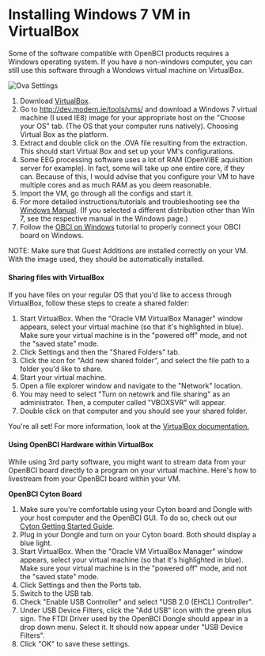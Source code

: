 # Installing Windows 7 VM in VirtualBox

Some of the software compatible with OpenBCI products requires a Windows operating system. If you have a non-windows computer, you can still use this software through a Wondows virtual machine on VirtualBox.

![Ova Settings](../assets/images/ova-set.jpg)

1. Download [VirtualBox](https://www.virtualbox.org/wiki/Downloads). 
1. Go to <http://dev.modern.ie/tools/vms/> and download a Windows 7 virtual machine (I used IE8) image for your appropriate host on the "Choose your OS" tab. (The OS that your computer runs natively). Choosing Virtual Box as the platform.
1. Extract and double click on the .OVA file resulting from the extraction. This should start Virtual Box and set up your VM's configurations. 
1. Some EEG processing software uses a lot of RAM (OpenViBE aquisition server for example). In fact, some will take up one entire core, if they can. Because of this, I would advise that you configure your VM to have multiple cores and as much RAM as you deem reasonable. 
1. Import the VM, go through all the configs and start it. 
1. For more detailed instructions/tutorials and troubleshooting see the [Windows Manual](http://modernievirt.blob.core.windows.net/vhd/release_notes_license_terms_1_5_15.pdf). (If you selected a different distribution other than Win 7, see the respective manual in the Windows page.)
1. Follow the [OBCI on Windows](http://docs.openbci.com/Tutorials/11-OpenBCI_on_Windows) tutorial to properly connect your OBCI board on Windows.

NOTE: Make sure that Guest Additions are installed correctly on your VM. With the image used, they should be automatically installed.

#### Sharing files with VirtualBox

If you have files on your regular OS that you'd like to access through VirtualBox, follow these steps to create a shared folder:

1. Start VirtualBox. When the "Oracle VM VirtualBox Manager" window appears, select your virtual machine (so that it's highlighted in blue). Make sure your virtual machine is in the "powered off" mode, and not the "saved state" mode.
2. Click Settings and then the "Shared Folders" tab.
3. Click the icon for "Add new shared folder", and select the file path to a folder you'd like to share.
4. Start your virtual machine.
5. Open a file explorer window and navigate to the "Network" location.
6. You may need to select "Turn on netowrk and file sharing" as an administrator. Then, a computer called "VBOXSVR" will appear.
7. Double click on that computer and you should see your shared folder.

You're all set! For more information, look at the [VirtualBox documentation.](https://www.virtualbox.org/wiki/Documentation)

#### Using OpenBCI Hardware within VirtualBox

While using 3rd party software, you might want to stream data from your OpenBCI board directly to a program on your virtual machine. Here's how to livestream from your OpenBCI board within your VM.

**OpenBCI Cyton Board**

1. Make sure you're comfortable using your Cyton board and Dongle with your host computer and the OpenBCI GUI. To do so, check out our [Cyton Getting Started Guide](http://docs.openbci.com/Tutorials/01-Cyton_Getting%20Started_Guide).
1. Plug in your Dongle and turn on your Cyton board. Both should display a blue light.
1. Start VirtualBox. When the "Oracle VM VirtualBox Manager" window appears, select your virtual machine (so that it's highlighted in blue). Make sure your virtual machine is in the "powered off" mode, and not the "saved state" mode.
1. Click Settings and then the Ports tab.
1. Switch to the USB tab.
1. Check "Enable USB Controller" and select "USB 2.0 (EHCL) Controller".
1. Under USB Device Filters, click the "Add USB" icon with the green plus sign. The FTDI Driver used by the OpenBCI Dongle should appear in a drop down menu. Select it. It should now appear under "USB Device Filters".
1. Click "OK" to save these settings.


